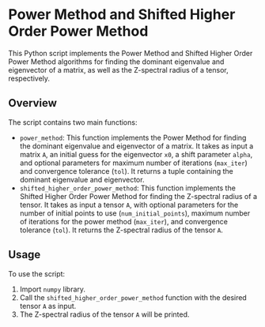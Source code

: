 # Power Method and Shifted Higher Order Power Method

This Python script implements the Power Method and Shifted Higher Order Power Method algorithms for finding the dominant eigenvalue and eigenvector of a matrix, as well as the Z-spectral radius of a tensor, respectively.

## Overview

The script contains two main functions:
- `power_method`: This function implements the Power Method for finding the dominant eigenvalue and eigenvector of a matrix. It takes as input a matrix `A`, an initial guess for the eigenvector `x0`, a shift parameter `alpha`, and optional parameters for maximum number of iterations (`max_iter`) and convergence tolerance (`tol`). It returns a tuple containing the dominant eigenvalue and eigenvector.
- `shifted_higher_order_power_method`: This function implements the Shifted Higher Order Power Method for finding the Z-spectral radius of a tensor. It takes as input a tensor `A`, with optional parameters for the number of initial points to use (`num_initial_points`), maximum number of iterations for the power method (`max_iter`), and convergence tolerance (`tol`). It returns the Z-spectral radius of the tensor `A`.

## Usage

To use the script:
1. Import `numpy` library.
2. Call the `shifted_higher_order_power_method` function with the desired tensor `A` as input.
3. The Z-spectral radius of the tensor `A` will be printed.


